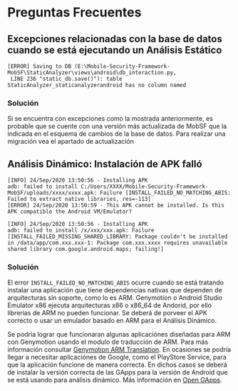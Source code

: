# Preguntas Frecuentes

## Excepciones relacionadas con la base de datos cuando se está ejecutando un Análisis Estático

```
[ERROR] Saving to DB (E:\Mobile-Security-Framework-MobSF\StaticAnalyzer\views\android\db_interaction.py,
 LINE 236 "static_db.save()"): table StaticAnalyzer_staticanalyzerandroid has no column named 
```

### Solución

Si se encuentra con excepciones como la mostrada anteriormente, es probable que se cuente con una versión más actualizada de MobSF que la indicada en el esquema de cambios de la base de datos. Para realizar una migración vea el apartado de actualización

## Análisis Dinámico: Instalación de APK falló

```
[INFO] 24/Sep/2020 13:50:56 - Installing APK
adb: failed to install C:/Users/XXXX/Mobile-Security-Framework-MobSF/uploads/xxxx/xxxx.apk: Failure [INSTALL_FAILED_NO_MATCHING_ABIS: Failed to extract native libraries, res=-113]
[ERROR] 24/Sep/2020 13:50:59 - This APK cannot be installed. Is this APK compatible the Android VM/Emulator?
```

```
[INFO] 24/Sep/2020 13:50:56 - Installing APK
adb: failed to install /x/xxx/xxx.apk: Failure [INSTALL_FAILED_MISSING_SHARED_LIBRARY: Package couldn't be installed in /data/app/com.xxx.xxx-1: Package com.xxx.xxxx requires unavailable shared library com.google.android.maps; failing!]
```

### Solución

El error `INSTALL_FAILED_NO_MATCHING_ABIS` ocurre cuando se está tratando instalar una aplicación que tiene dependencias nativas que dependen de arquitecturas sin soporte, como lo es ARM.
Genymotion o Android Studio Emulator x86 ejecuta arquitecturas x86 o x86_64 de Andorid, por ello librerías de ARM no pueden funcionar. Se deberá de porveer el APK correcto o usar un emulador basado en ARM para el Análisis Dinámico.

Se podría lograr que funcionaran algunas aplicaciónes diseñadas para ARM con Genymotion usando el modulo de traducción de ARM. Para más información consultar [Genymotion ARM Translation](https://github.com/m9rco/Genymotion_ARM_Translation).
En ocasiones se podría llegar a necesitar aplicaciónes de Google, como el PlayStore Service, para que la aplicación funcione de manera correcta. En dichos casos se deberá de instalar la versión correcta de las GApps para la versión de Android que se está usando para análisis dinámico. Más información en [Open GApps](https://opengapps.org/).